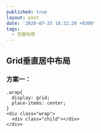 ```yaml
---
published: true
layout: post
date: '2020-07-25 10:32:20 +0300'
tags:
  - 页面布局
---
```

## Grid垂直居中布局

### 方案一：

```
.wrap{
  display: grid;
  place-items: center;
}
<div class="wrap">
  <div class="child"></div>
</div>
```
